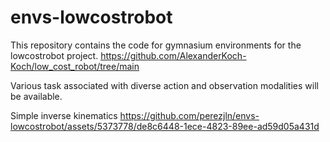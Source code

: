 # envs-lowcostrobot

This repository contains the code for gymnasium environments for the lowcostrobot project.
https://github.com/AlexanderKoch-Koch/low_cost_robot/tree/main

Various task associated with diverse action and observation modalities will be available.

Simple inverse kinematics
https://github.com/perezjln/envs-lowcostrobot/assets/5373778/de8c6448-1ece-4823-89ee-ad59d05a431d


